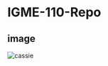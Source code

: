 # IGME-110-Repo
## image
![cassie](https://github.com/user-attachments/assets/c6334ed8-33ac-4f0d-9c33-1864ea60245b)
